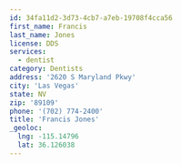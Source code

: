 ```yaml
---
id: 34fa11d2-3d73-4cb7-a7eb-19708f4cca56
first_name: Francis
last_name: Jones
license: DDS
services:
  - dentist
category: Dentists
address: '2620 S Maryland Pkwy'
city: 'Las Vegas'
state: NV
zip: '89109'
phone: '(702) 774-2400'
title: 'Francis Jones'
_geoloc:
  lng: -115.14796
  lat: 36.126038
---
```

